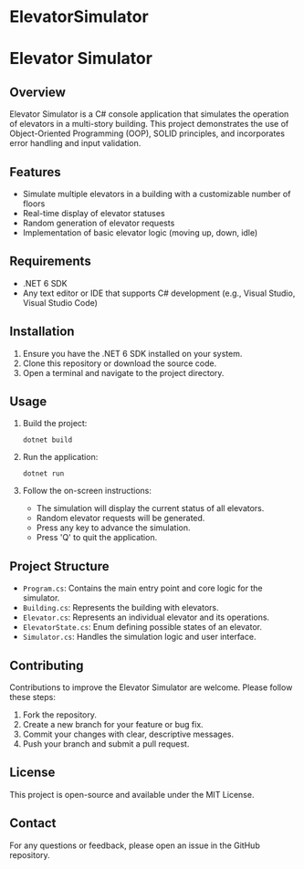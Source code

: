 # ElevatorSimulator

# Elevator Simulator

## Overview

Elevator Simulator is a C# console application that simulates the operation of elevators in a multi-story building. This project demonstrates the use of Object-Oriented Programming (OOP), SOLID principles, and incorporates error handling and input validation.

## Features

- Simulate multiple elevators in a building with a customizable number of floors
- Real-time display of elevator statuses
- Random generation of elevator requests
- Implementation of basic elevator logic (moving up, down, idle)

## Requirements

- .NET 6 SDK
- Any text editor or IDE that supports C# development (e.g., Visual Studio, Visual Studio Code)

## Installation

1. Ensure you have the .NET 6 SDK installed on your system.
2. Clone this repository or download the source code.
3. Open a terminal and navigate to the project directory.

## Usage

1. Build the project:
   ```
   dotnet build
   ```

2. Run the application:
   ```
   dotnet run
   ```

3. Follow the on-screen instructions:
   - The simulation will display the current status of all elevators.
   - Random elevator requests will be generated.
   - Press any key to advance the simulation.
   - Press 'Q' to quit the application.

## Project Structure

- `Program.cs`: Contains the main entry point and core logic for the simulator.
- `Building.cs`: Represents the building with elevators.
- `Elevator.cs`: Represents an individual elevator and its operations.
- `ElevatorState.cs`: Enum defining possible states of an elevator.
- `Simulator.cs`: Handles the simulation logic and user interface.

## Contributing

Contributions to improve the Elevator Simulator are welcome. Please follow these steps:

1. Fork the repository.
2. Create a new branch for your feature or bug fix.
3. Commit your changes with clear, descriptive messages.
4. Push your branch and submit a pull request.

## License

This project is open-source and available under the MIT License.

## Contact

For any questions or feedback, please open an issue in the GitHub repository.